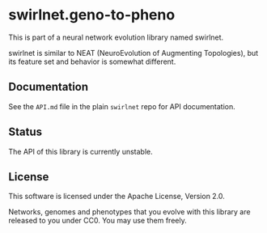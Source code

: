 # swirlnet.geno-to-pheno

This is part of a neural network evolution library named swirlnet.

swirlnet is similar to NEAT (NeuroEvolution of Augmenting Topologies), but its
feature set and behavior is somewhat different.

## Documentation

See the `API.md` file in the plain `swirlnet` repo for API documentation.

## Status

The API of this library is currently unstable.

## License

This software is licensed under the Apache License, Version 2.0.

Networks, genomes and phenotypes that you evolve with this library are released
to you under CC0. You may use them freely.

